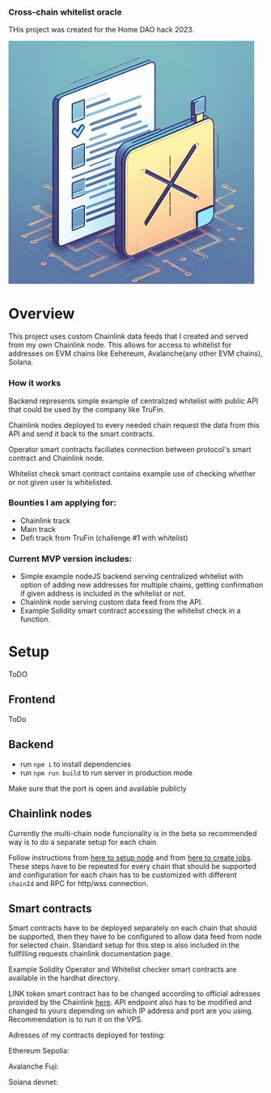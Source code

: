 ### Cross-chain whitelist oracle

THis project was created for the Home DAO hack 2023.

![Cross-chain whitelist logo](/images/whitelist_icon.PNG)

# Overview

This project uses custom Chainlink data feeds that I created and served from my own Chainlink node.
This allows for access to whitelist for addresses on EVM chains like Eehereum, Avalanche(any other EVM chains), Solana.

### How it works

Backend represents simple example of centralized whitelist with public API that could be used by the company like TruFin.

Chainlink nodes deployed to every needed chain request the data from this API and send it back to the smart contracts.

Operator smart contracts faciliates connection between protocol's smart contract and Chainlink node.

Whitelist check smart contract contains example use of checking whether or not given user is whitelisted.

### Bounties I am applying for:
- Chainlink track
- Main track
- Defi track from TruFin (challenge #1 with whitelist)

### Current MVP version includes:
- Simple example nodeJS backend serving centralized whitelist with option of adding new addresses for multiple chains, getting confirmation if 
given address is included in the whitelist or not.
- Chainlink node serving custom data feed from the API.
- Example Solidity smart contract accessing the whitelist check in a function.

# Setup

ToDO

## Frontend

ToDo

## Backend

- run `npm i` to install dependencies
- run `npm run build` to run server in production mode

Make sure that the port is open and available publicly

## Chainlink nodes

Currently the multi-chain node funcionality is in the beta so recommended way is to do a separate setup for each chain

Follow instructions from [here to setup node](https://docs.chain.link/chainlink-nodes/v1/running-a-chainlink-node#overview) and from [here to create jobs](https://docs.chain.link/chainlink-nodes/v1/fulfilling-requests). These steps have to be repeated for every chain that should be supported and configuration for each chain has to be customized with different `chainId` and RPC for http/wss connection.

## Smart contracts

Smart contracts have to be deployed separately on each chain that should be supported, then they have to be configured to allow data feed from node for selected chain.
Standard setup for this step is also included in the fullfilling requests chainlink documentation page.

Example Solidity Operator and Whitelist checker smart contracts are available in the hardhat directory.

LINK token smart contract has to be changed according to official adresses provided by the Chainlink [here](https://docs.chain.link/resources/link-token-contracts).
API endpoint also has to be modified and changed to yours depending on which IP address and port are you using. Recommendation is to run it on the VPS.

Adresses of my contracts deployed for testing:

Ethereum Sepolia:

Avalanche Fuji:

Solana devnet:
